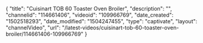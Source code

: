 {
    "title": "Cuisinart TOB 60 Toaster Oven Broiler",
    "description": "",
    "channelid": "114661406",
    "videoid": "109966769",
    "date_created": "1502518293",
    "date_modified": "1504247455",
    "type": "captivate",
    "layout": "channelVideo",
    "url": "\/latest-videos\/cuisinart-tob-60-toaster-oven-broiler\/114661406-109966769"
}